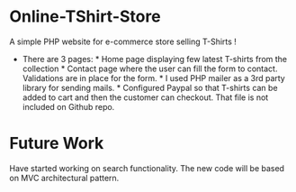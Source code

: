 # Online-TShirt-Store
A simple PHP website for e-commerce store selling T-Shirts !

* There are 3 pages: 
      * Home page displaying few latest T-shirts from the collection
      * Contact page where the user can fill the form to contact. Validations are in place for the form.
      * I used PHP mailer as a 3rd party library for sending mails.
      * Configured Paypal so that T-shirts can be added to cart and then the customer can checkout. That file is not included         on Github repo.


# Future Work

Have started working on search functionality. The new code will be based on MVC architectural pattern.

